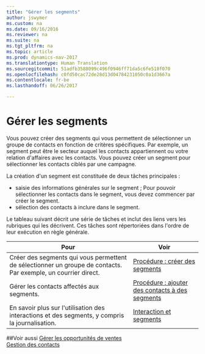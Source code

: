 ```yaml
---
title: "Gérer les segments"
author: jswymer
ms.custom: na
ms.date: 09/16/2016
ms.reviewer: na
ms.suite: na
ms.tgt_pltfrm: na
ms.topic: article
ms.prod: dynamics-nav-2017
ms.translationtype: Human Translation
ms.sourcegitcommit: 51adfb3588099c496f0946ff71da5c6fe518f070
ms.openlocfilehash: c0fd50cac72de28d13d04784231050c0a1d3667a
ms.contentlocale: fr-be
ms.lasthandoff: 06/26/2017

---
```

# <a name="manage-segments"></a>Gérer les segments
Vous pouvez créer des segments qui vous permettent de sélectionner un groupe de contacts en fonction de critères spécifiques. Par exemple, un segment peut être le secteur auquel les contacts appartiennent ou votre relation d'affaires avec les contacts. Vous pouvez créer un segment pour sélectionner les contacts ciblés par une campagne.

La création d'un segment est constituée de deux tâches principales :

* saisie des informations générales sur le segment ; Pour pouvoir sélectionner les contacts dans le segment, vous devez commencer par créer le segment.
* sélection des contacts à inclure dans le segment.

Le tableau suivant décrit une série de tâches et inclut des liens vers les rubriques qui les décrivent. Ces tâches sont répertoriées dans l'ordre de leur exécution en règle générale.

|Pour |Voir |
|---|----|
|Créer des segments qui vous permettent de sélectionner un groupe de contacts. Par exemple, un courrier direct.|[Procédure : créer des segments](marketing-how-create-segment.md)|
|Gérer les contacts affectés aux segments.|[Procédure : ajouter des contacts à des segments](marketing-add-contact-segment.md)|
|En savoir plus sur l'utilisation des interactions et des segments, y compris la journalisation.|[Interaction et segments](marketing-interaction-segments.md)|

##<a name="see-also"></a>Voir aussi
[Gérer les opportunités de ventes](marketing-manage-sales-opportunities.md)  
[Gestion des contacts](marketing-contacts.md)

